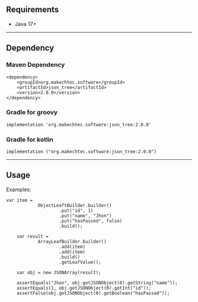## Requirements ##

- Java 17+

___

## Dependency ##

### Maven Dependency ###

    <dependency>
        <groupId>org.makechtec.software</groupId>
        <artifactId>json_tree</artifactId>
        <version>2.0.0</version>
    </dependency>

### Gradle for groovy ###

    implementation 'org.makechtec.software:json_tree:2.0.0'

### Gradle for kotlin ###

    implementation ("org.makechtec.software:json_tree:2.0.0")

___

## Usage ##

Examples:

    var item =
                ObjectLeaftBuilder.builder()
                        .put("id", 1)
                        .put("name", "Jhon")
                        .put("hasPassed", false)
                        .build();

        var result =
                ArrayLeafBuilder.builder()
                        .add(item)
                        .add(item)
                        .build()
                        .getLeafValue();

        var obj = new JSONArray(result);

        assertEquals("Jhon", obj.getJSONObject(0).getString("name"));
        assertEquals(1, obj.getJSONObject(0).getInt("id"));
        assertFalse(obj.getJSONObject(0).getBoolean("hasPassed"));